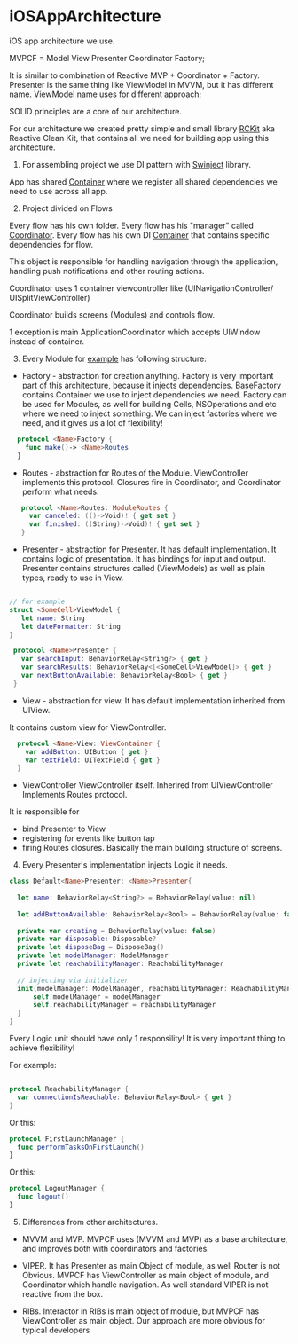 # iOSAppArchitecture

iOS app architecture we use.

MVPCF = Model View Presenter Coordinator Factory;

It is similar to combination of Reactive MVP + Coordinator + Factory.
Presenter is the same thing like ViewModel in MVVM, but it has different name.
ViewModel name uses for different approach;

SOLID principles are a core of our architecture.

For our architecture we created pretty simple and small library [RCKit](https://github.com/wolvesstudio/RCKit) aka Reactive Clean Kit, that contains all we need for building app using this architecture.

1. For assembling project we use DI pattern with [Swinject](https://github.com/Swinject/Swinject) library.

App has shared [Container](https://github.com/Swinject/Swinject/blob/master/Documentation/DIContainer.md) where we register all shared dependencies we need to use across all app.

2. Project divided on Flows

Every flow has his own folder.
Every flow has his "manager" called [Coordinator](https://github.com/wolvesstudio/RCKit/blob/master/Sources/RCKit/Coordinator/Coordinator.swift).
Every flow has his own DI [Container](https://github.com/Swinject/Swinject/blob/master/Documentation/DIContainer.md) that contains specific dependencies for flow.

This object is responsible for handling navigation through the application, handling push notifications and other routing actions.

Coordinator uses 1 container viewcontroller like (UINavigationController/ UISplitViewController)

Coordinator builds screens (Modules) and controls flow.

1 exception is main ApplicationCoordinator which accepts UIWindow instead of container.

3. Every Module for [example](https://github.com/wolvesstudio/iOSAppArchitecture/tree/master/AppArchitecture/Flows/MainMenuFlow/List) has following structure:

- <Name>Factory - abstraction for creation anything. Factory is very important part of this architecture, because it injects dependencies. [BaseFactory](https://github.com/wolvesstudio/RCKit/blob/master/Sources/RCKit/BaseFactory.swift) contains Container we use to inject dependencies we need. Factory can be used for Modules, as well for building Cells, NSOperations and etc where we need to inject something. We can inject factories where we need, and it gives us a lot of flexibility!
  
```swift
  protocol <Name>Factory {
    func make()-> <Name>Routes
  } 
```
- <Name>Routes - abstraction for Routes of the Module. ViewController implements this protocol.
 Closures fire in Coordinator, and Coordinator perform what needs.
 ```swift
    protocol <Name>Routes: ModuleRoutes {
      var canceled: (()->Void)! { get set }
      var finished: ((String)->Void)! { get set }
    }
  ```
 
 - <Name>Presenter - abstraction for Presenter. It has default implementation.
  It contains logic of presentation. It has bindings for input and output.
  Presenter contains structures called (ViewModels) as well as plain types, ready to use in View. 
 
 ```swift
 
 // for example
 struct <SomeCell>ViewModel {
    let name: String 
    let dateFormatter: String 
 }
 
  protocol <Name>Presenter {
    var searchInput: BehaviorRelay<String?> { get }
    var searchResults: BehaviorRelay<[<SomeCell>ViewModel]> { get }
    var nextButtonAvailable: BehaviorRelay<Bool> { get }
  }
  ```
  
  - <Name>View - abstraction for view. It has default implementation inherited from UIView.
  
  It contains custom view for ViewController.
  
  ```swift
    protocol <Name>View: ViewContainer {
      var addButton: UIButton { get }
      var textField: UITextField { get }
    }
  ```
  
 - <Name>ViewController 
  ViewController itself. Inherired from UIViewController Implements Routes protocol.
  
  It is responsible for
  - bind Presenter to View
  - registering for events like button tap 
  - firing Routes closures. 
  Basically the main building structure of screens.
  
  
  4. Every Presenter's implementation injects Logic it needs.
  
  ```swift
  class Default<Name>Presenter: <Name>Presenter{
    
    let name: BehaviorRelay<String?> = BehaviorRelay(value: nil)
    
    let addButtonAvailable: BehaviorRelay<Bool> = BehaviorRelay(value: false)
    
    private var creating = BehaviorRelay(value: false)
    private var disposable: Disposable?
    private let disposeBag = DisposeBag()
    private let modelManager: ModelManager
    private let reachabilityManager: ReachabilityManager
    
    // injecting via initializer
    init(modelManager: ModelManager, reachabilityManager: ReachabilityManager){
        self.modelManager = modelManager
        self.reachabilityManager = reachabilityManager
    }
  }
  
  ```
  
  Every Logic unit should have only 1 responsility!
  It is very important thing to achieve flexibility!
  
  For example:
  
  ```swift
  
  protocol ReachabilityManager {
    var connectionIsReachable: BehaviorRelay<Bool> { get }
  }
  
  ```
  Or this: 
  ```swift
  protocol FirstLaunchManager {
    func performTasksOnFirstLaunch()
  }
  ```
  
  Or this: 
  ```swift 
  protocol LogoutManager {
    func logout()
  }
  ```
  
  5. Differences from other architectures.
  
- MVVM and MVP. MVPCF uses (MVVM and MVP) as a base architecture, and improves both with coordinators and factories.

- VIPER. It has Presenter as main Object of module, as well Router is not Obvious. 
  MVPCF has ViewController as main object of module, and Coordinator which handle navigation. 
  As well standard VIPER is not reactive from the box.
  
- RIBs. Interactor in RIBs is main object of module, but MVPCF has ViewController as main object. 
  Our approach are more obvious for typical developers
  
  
  
  
  
  
  





